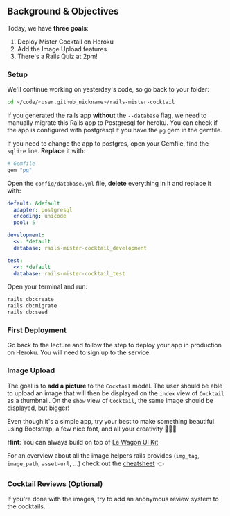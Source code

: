 ## Background & Objectives

Today, we have **three goals**:

1. Deploy Mister Cocktail on Heroku
2. Add the Image Upload features
3. There's a Rails Quiz at 2pm!

### Setup

We'll continue working on yesterday's code, so go back to your folder:

```bash
cd ~/code/<user.github_nickname>/rails-mister-cocktail
```

If you generated the rails app **without** the `--database` flag, we need to manually migrate this Rails app to Postgresql for heroku. You can check if the app is configured with postgresql if you have the `pg` gem in the gemfile.

If you need to change the app to postgres, open your Gemfile, find the `sqlite` line. **Replace** it with:

```ruby
# Gemfile
gem "pg"
```

Open the `config/database.yml` file, **delete** everything in it and replace it with:

```yaml
default: &default
  adapter: postgresql
  encoding: unicode
  pool: 5

development:
  <<: *default
  database: rails-mister-cocktail_development

test:
  <<: *default
  database: rails-mister-cocktail_test
```

Open your terminal and run:

```bash
rails db:create
rails db:migrate
rails db:seed
```

### First Deployment

Go back to the lecture and follow the step to deploy your app in production on Heroku. You will need to sign up to the service.

### Image Upload

The goal is to **add a picture** to the `Cocktail` model. The user should be able to
upload an image that will then be displayed on the `index` view
of `Cocktail` as a thumbnail. On the `show` view of `Cocktail`, the same
image should be displayed, but bigger!

Even though it's a simple app, try your best to make something beautiful using Bootstrap, a few nice font, and all your creativity 🎨😊🎨

**Hint**: You can always build on top of [Le Wagon UI Kit](https://uikit.lewagon.com/)

For an overview about all the image helpers rails provides (`img_tag`, `image_path`, `asset-url`, ...) check out the [cheatsheet](https://kitt.lewagon.com/knowledge/cheatsheets/rails_image_helpers) 👈

### Cocktail Reviews (Optional)

If you're done with the images, try to add an anonymous review system to the cocktails.
